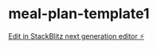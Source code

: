 # meal-plan-template1

[Edit in StackBlitz next generation editor ⚡️](https://stackblitz.com/~/github.com/BrettEastman/meal-plan-template1)